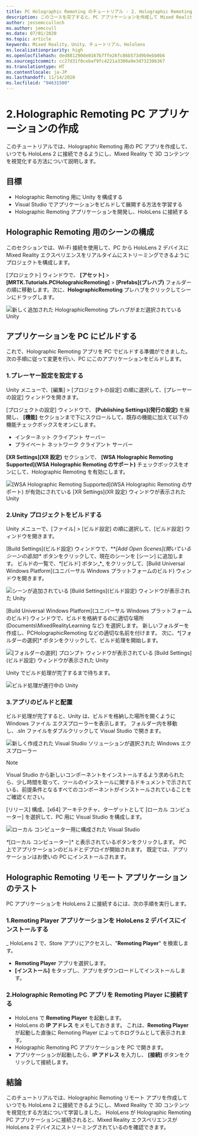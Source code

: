 ```yaml
---
title: PC Holographic Remoting のチュートリアル - 2. Holographic Remoting PC アプリケーションを作成する
description: このコースを完了すると、PC アプリケーションを作成して Mixed Reality エクスペリエンスを PC から HoloLens 2 にリモート処理する方法を学習できます。
author: jessemcculloch
ms.author: jemccull
ms.date: 07/01/2020
ms.topic: article
keywords: Mixed Reality、Unity、チュートリアル、Hololens
ms.localizationpriority: high
ms.openlocfilehash: ded881290de0167b7ffe26fc86b573d9b9ebb0b6
ms.sourcegitcommit: cc27d31f0cebaf9fc4221a3300a9e3d73230b367
ms.translationtype: HT
ms.contentlocale: ja-JP
ms.lasthandoff: 11/14/2020
ms.locfileid: "94631500"
---
```

# <a name="2-creating-a-holographic-remoting-pc-application"></a>2.Holographic Remoting PC アプリケーションの作成

このチュートリアルでは、Holographic Remoting 用の PC アプリを作成して、いつでも HoloLens 2 に接続できるようにし、Mixed Reality で 3D コンテンツを視覚化する方法について説明します。

## <a name="objectives"></a>目標

* Holographic Remoting 用に Unity を構成する
* Visual Studio でアプリケーションをビルドして展開する方法を学習する
* Holographic Remoting アプリケーションを開発し、HoloLens に接続する

## <a name="configuring-your-scene-for-holographic-remoting"></a>Holographic Remoting 用のシーンの構成

このセクションでは、Wi-Fi 接続を使用して、PC から HoloLens 2 デバイスに Mixed Reality エクスペリエンスをリアルタイムにストリーミングできるようにプロジェクトを構成します。

[プロジェクト] ウィンドウで、 **[アセット]**  >  **[MRTK.Tutorials.PCHolograhicRemoting]**  >  **[Prefabs]\(プレハブ\)** フォルダーの順に移動します。次に、**HolographicRemoting** プレハブをクリックしてシーンにドラッグします。

![新しく追加された HolographicRemoting プレハブがまだ選択されている Unity](images/mrlearning-pc-holographic-remoting/Tutorial2-Section1-Step1-1.png)

## <a name="build-your-application-to-pc"></a>アプリケーションを PC にビルドする

これで、Holographic Remoting アプリを PC でビルドする準備ができました。 次の手順に従って変更を行い、PC にこのアプリケーションをビルドします。

### <a name="1-set-the-player-settings"></a>1.プレーヤー設定を設定する

Unity メニューで、[編集] > [プロジェクトの設定] の順に選択して、[プレーヤーの設定] ウィンドウを開きます。

[プロジェクトの設定] ウィンドウで、 **[Publishing Settings]\(発行の設定\)** を展開し、 **[機能]** セクションまで下にスクロールして、既存の機能に加えて以下の機能チェックボックスをオンにします。

* インターネット クライアント サーバー
* プライベート ネットワーク クライアント サーバー

**[XR Settings]\(XR 設定\)** セクションで、 **[WSA Holographic Remoting Supported]\(WSA Holographic Remoting のサポート\)** チェックボックスをオンにして、Holographic Remoting を有効にします。

![[WSA Holographic Remoting Supported]\(WSA Holographic Remoting のサポート\) が有効にされている [XR Settings]\(XR 設定\) ウィンドウが表示された Unity](images/mrlearning-pc-holographic-remoting/Tutorial2-Section2-Step1-1.png)

### <a name="2-build-the-unity-project"></a>2.Unity プロジェクトをビルドする

Unity メニューで、[ファイル] > [ビルド設定] の順に選択して、[ビルド設定] ウィンドウを開きます。

[Build Settings]\(ビルド設定\) ウィンドウで、**_[Add Open Scenes]\(開いているシーンの追加\)_* ボタンをクリックして、現在のシーンを [シーン] に追加します。 ビルドの一覧で、_*_[ビルド] ボタン_*_ をクリックして、[Build Universal Windows Platform]\(ユニバーサル Windows プラットフォームのビルド\) ウィンドウを開きます。

![シーンが追加されている [Build Settings]\(ビルド設定\) ウィンドウが表示された Unity](images/mrlearning-pc-holographic-remoting/Tutorial2-Section2-Step2-1.png)

[Build Universal Windows Platform]\(ユニバーサル Windows プラットフォームのビルド\) ウィンドウで、ビルドを格納するのに適切な場所 (Documents\MixedRealityLearning など) を選択します。 新しいフォルダーを作成し、PCHolographicRemoting などの適切な名前を付けます。 次に、_*_[フォルダーの選択]_*_ ボタンをクリックして、ビルド処理を開始します。

![[フォルダーの選択] プロンプト ウィンドウが表示されている [Build Settings]\(ビルド設定\) ウィンドウが表示された Unity](images/mrlearning-pc-holographic-remoting/Tutorial2-Section2-Step2-2.png)

Unity でビルド処理が完了するまで待ちます。

![ビルド処理が進行中の Unity](images/mrlearning-pc-holographic-remoting/Tutorial2-Section2-Step2-3.png)

### <a name="3-build-and-deploy-the-application"></a>3.アプリのビルドと配置

ビルド処理が完了すると、Unity は、ビルドを格納した場所を開くように Windows ファイル エクスプローラーを表示します。 フォルダー内を移動し、.sln ファイルをダブルクリックして Visual Studio で開きます。

![新しく作成された Visual Studio ソリューションが選択された Windows エクスプローラー](images/mrlearning-pc-holographic-remoting/Tutorial2-Section2-Step3-1.png)

> [!NOTE]
> Visual Studio から新しいコンポーネントをインストールするよう求められたら、少し時間を取って、ツールのインストールに関するドキュメントで示されている、前提条件となるすべてのコンポーネントがインストールされていることをご確認ください。

[リリース] 構成、[x64] アーキテクチャ、ターゲットとして [ローカル コンピューター] を選択して、PC 用に Visual Studio を構成します。

![ローカル コンピューター用に構成された Visual Studio](images/mrlearning-pc-holographic-remoting/Tutorial2-Section2-Step3-2.png)

_*_[ローカル コンピューター]_*_ と表示されているボタンをクリックします。 PC 上でアプリケーションのビルドとデプロイが開始されます。 既定では、アプリケーションはお使いの PC にインストールされます。

## <a name="testing-holographic-remoting-remote-application"></a>Holographic Remoting リモート アプリケーションのテスト

PC アプリケーションを HoloLens 2 に接続するには、次の手順を実行します。

### <a name="1-install-the-remoting-player-application-on-hololens-2-device"></a>1.Remoting Player アプリケーションを HoloLens 2 デバイスにインストールする

_ HoloLens 2 で、Store アプリにアクセスし、"**Remoting Player**" を検索します。
* **Remoting Player** アプリを選択します。
* **[インストール]** をタップし、アプリをダウンロードしてインストールします。

### <a name="2-connect-the-holographic-remoting-pc-app-to-the-remoting-player"></a>2.Holographic Remoting PC アプリを Remoting Player に接続する

* HoloLens で **Remoting Player** を起動します。
* HoloLens の **IP アドレス** をメモしておきます。 これは、**Remoting Player** が起動した直後に Remoting Player によってホログラムとして表示されます。
* Holographic Remoting PC アプリケーションを PC で開きます。
* アプリケーションが起動したら、**IP アドレス** を入力し、 **[接続]** ボタンをクリックして接続します。

## <a name="congratulations"></a>結論

このチュートリアルでは、Holographic Remoting リモート アプリを作成していつでも HoloLens 2 に接続できるようにし、Mixed Reality で 3D コンテンツを視覚化する方法について学習しました。 HoloLens が Holographic Remoting PC アプリケーションに接続されると、Mixed Reality エクスペリエンスが HoloLens 2 デバイスにストリーミングされているのを確認できます。
